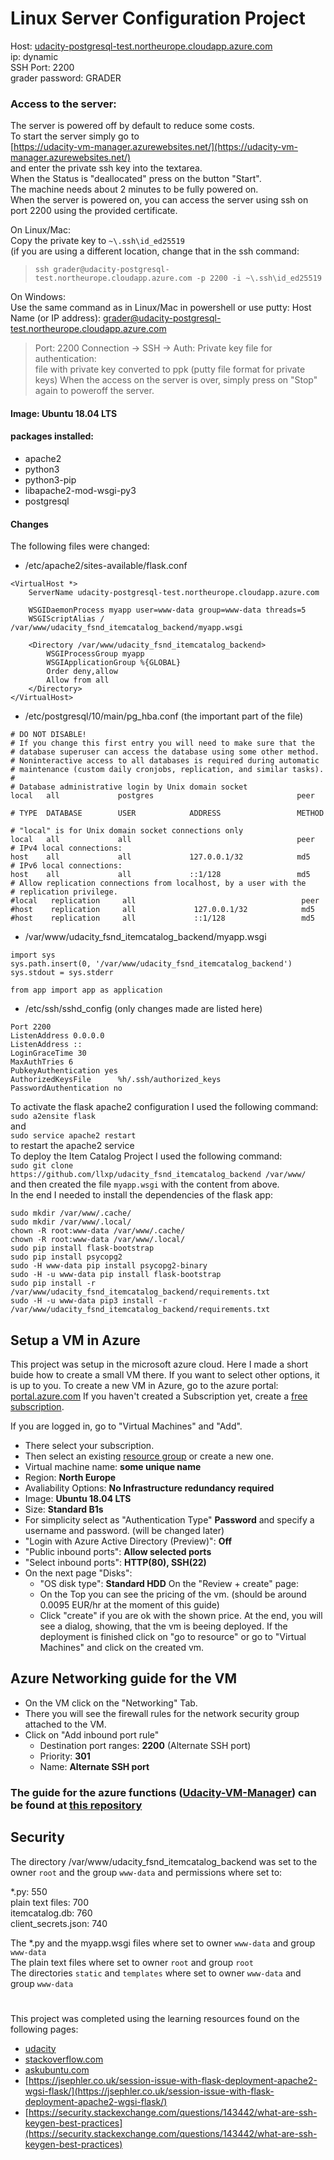 
# Linux Server Configuration Project

Host: [udacity-postgresql-test.northeurope.cloudapp.azure.com](http://udacity-postgresql-test.northeurope.cloudapp.azure.com)<br/>
ip: dynamic<br/>
SSH Port: 2200<br/>
grader password: GRADER

### Access to the server: ###
The server is powered off by default to reduce some costs.<br/>
To start the server simply go to<br/>
[https://udacity-vm-manager.azurewebsites.net/](https://udacity-vm-manager.azurewebsites.net/)<br/>
and enter the private ssh key into the textarea.<br/>
When the Status is "deallocated" press on the button "Start".<br/>
The machine needs about 2 minutes to be fully powered on.<br/>
When the server is powered on, you can access the server using ssh on port 2200 using the provided certificate.

On Linux/Mac:<br/>
Copy the private key to ```~\.ssh\id_ed25519``` </br> (if you are using a different location, change that in the ssh command:
> ```ssh grader@udacity-postgresql-test.northeurope.cloudapp.azure.com -p 2200 -i ~\.ssh\id_ed25519```

On Windows:<br/>
Use the same command as in Linux/Mac in powershell or use putty:
Host Name (or IP address): grader@udacity-postgresql-test.northeurope.cloudapp.azure.com
> Port: 2200
Connection -> SSH -> Auth:
Private key file for authentication: <br/>file with private key converted to ppk (putty file format for private keys)
When the access on the server is over, simply press on "Stop" again to poweroff the server.<br/>

#### Image: Ubuntu 18.04 LTS ####
#### packages installed: ####
- apache2
- python3
- python3-pip
- libapache2-mod-wsgi-py3
- postgresql

#### Changes ####
The following files were changed:
- /etc/apache2/sites-available/flask.conf
```
<VirtualHost *>
    ServerName udacity-postgresql-test.northeurope.cloudapp.azure.com

    WSGIDaemonProcess myapp user=www-data group=www-data threads=5
    WSGIScriptAlias / /var/www/udacity_fsnd_itemcatalog_backend/myapp.wsgi

    <Directory /var/www/udacity_fsnd_itemcatalog_backend>
        WSGIProcessGroup myapp
        WSGIApplicationGroup %{GLOBAL}
        Order deny,allow
        Allow from all
    </Directory>
</VirtualHost>
```
- /etc/postgresql/10/main/pg_hba.conf (the important part of the file)
```
# DO NOT DISABLE!
# If you change this first entry you will need to make sure that the
# database superuser can access the database using some other method.
# Noninteractive access to all databases is required during automatic
# maintenance (custom daily cronjobs, replication, and similar tasks).
#
# Database administrative login by Unix domain socket
local   all             postgres                                peer

# TYPE  DATABASE        USER            ADDRESS                 METHOD

# "local" is for Unix domain socket connections only
local   all             all                                     peer
# IPv4 local connections:
host    all             all             127.0.0.1/32            md5
# IPv6 local connections:
host    all             all             ::1/128                 md5
# Allow replication connections from localhost, by a user with the
# replication privilege.
#local   replication     all                                     peer
#host    replication     all             127.0.0.1/32            md5
#host    replication     all             ::1/128                 md5
```
- /var/www/udacity_fsnd_itemcatalog_backend/myapp.wsgi
```
import sys
sys.path.insert(0, '/var/www/udacity_fsnd_itemcatalog_backend')
sys.stdout = sys.stderr

from app import app as application
```
- /etc/ssh/sshd_config (only changes made are listed here)
```
Port 2200
ListenAddress 0.0.0.0
ListenAddress ::
LoginGraceTime 30
MaxAuthTries 6
PubkeyAuthentication yes
AuthorizedKeysFile      %h/.ssh/authorized_keys
PasswordAuthentication no
```
To activate the flask apache2 configuration I used the following command:<br/>
```sudo a2ensite flask```<br/>
and<br/>
```sudo service apache2 restart```<br/>
to restart the apache2 service<br/>
To deploy the Item Catalog Project I used the following command:<br/>
```sudo git clone https://github.com/llxp/udacity_fsnd_itemcatalog_backend /var/www/```<br/>
and then created the file ```myapp.wsgi``` with the content from above.<br/>
In the end I needed to install the dependencies of the flask app:
```
sudo mkdir /var/www/.cache/
sudo mkdir /var/www/.local/
chown -R root:www-data /var/www/.cache/
chown -R root:www-data /var/www/.local/
sudo pip install flask-bootstrap
sudo pip install psycopg2
sudo -H www-data pip install psycopg2-binary
sudo -H -u www-data pip install flask-bootstrap
sudo pip install -r /var/www/udacity_fsnd_itemcatalog_backend/requirements.txt
sudo -H -u www-data pip3 install -r /var/www/udacity_fsnd_itemcatalog_backend/requirements.txt
```

## Setup a VM in Azure ##
This project was setup in the microsoft azure cloud. Here I made a short buide how to create a small VM there. If you want to select other options, it is up to you.
To create a new VM in Azure, go to the azure portal: [portal.azure.com](https://portal.azure.com)
If you haven't created a Subscription yet, create a [free subscription](https://azure.microsoft.com/en-us/free/). 

If you are logged in, go to "Virtual Machines" and "Add".
- There select your subscription.
- Then select an existing [resource group](https://docs.microsoft.com/en-us/azure/azure-resource-manager/resource-group-overview#resource-groups) or create a new one.
- Virtual machine name: **some unique name**
- Region: **North Europe**
- Avaliability Options: **No Infrastructure redundancy required**
- Image: **Ubuntu 18.04 LTS**
- Size: **Standard B1s**
- For simplicity select as "Authentication Type" **Password** and specify a username and password. (will be changed later)
- "Login with Azure Active Directory (Preview)": **Off**
- "Public inbound ports": **Allow selected ports**
- "Select inbound ports": **HTTP(80), SSH(22)**
- On the next page "Disks":
	- "OS disk type": **Standard HDD**
On the "Review + create" page:
	- On the Top you can see the pricing of the vm. (should be around 0.0095 EUR/hr at the moment of this guide)
	- Click "create" if you are ok with the shown price.
At the end, you will see a dialog, showing, that the vm is beeing deployed.
If the deployment is finished click on "go to resource" or go to "Virtual Machines" and click on the created vm.

## Azure Networking guide for the VM ##
- On the VM click on the "Networking" Tab.
- There you will see the firewall rules for the network security group attached to the VM.
- Click on "Add inbound port rule"
	- Destination port ranges: **2200** (Alternate SSH port)
	- Priority: **301**
	- Name: **Alternate SSH port**

### The guide for the azure functions ([Udacity-VM-Manager](https://udacity-vm-manager.azurewebsites.net/)) can be found at [this repository](https://github.com/llxp/vm-manager) ###


## Security ##
The directory /var/www/udacity_fsnd_itemcatalog_backend was set to the owner ```root``` and the group ```www-data``` and permissions where set to:

*.py: 550<br/>
plain text files: 700<br/>
itemcatalog.db: 760<br/>
client_secrets.json: 740<br/>

The *.py and the myapp.wsgi files where set to owner ```www-data``` and group ```www-data```<br/>
The plain text files where set to owner ```root``` and group ```root```<br/>
The directories ```static``` and ```templates``` where set to owner ```www-data``` and group ```www-data```

#
This project was completed using the learning resources found on the following pages:
- [udacity](https://udacity.com)
- [stackoverflow.com](https://stackoverflow.com)
- [askubuntu.com](https://askubuntu.com)
- [https://jsephler.co.uk/session-issue-with-flask-deployment-apache2-wgsi-flask/](https://jsephler.co.uk/session-issue-with-flask-deployment-apache2-wgsi-flask/)
- [https://security.stackexchange.com/questions/143442/what-are-ssh-keygen-best-practices](https://security.stackexchange.com/questions/143442/what-are-ssh-keygen-best-practices)